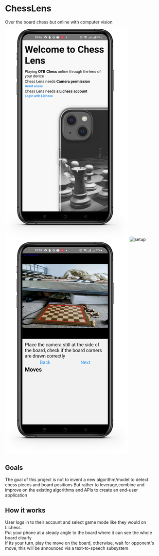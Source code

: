 # ChessLens
Over the board chess but online with computer vision

![login](./public/loginscreen.png)
![setup](./public/setup.png)
![login](./public/playscreen.png)

## Goals
The goal of this project is not to invent a new algorithm/model to detect chess pieces and board positions But rather to leverage,combine and improve on the existing algorithms and APIs to create
an end-user application
## How it works
User logs in to their account and select game mode like they would on Lichess. <br/>
Put your phone at a steady angle to the board where it can see the whole board clearly <br/>
If its your turn, play the move on the board, otherwise, wait for opponent's move, this will be announced via a text-to-speech subsystem <br />
